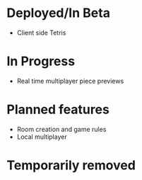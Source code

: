 # Deployed/In Beta
- Client side Tetris

# In Progress
- Real time multiplayer piece previews

# Planned features
- Room creation and game rules
- Local multiplayer

# Temporarily removed

